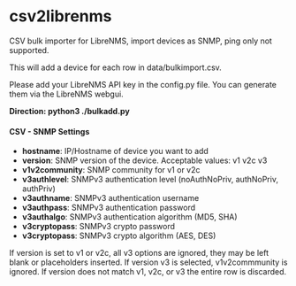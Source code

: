 # csv2librenms

CSV bulk importer for LibreNMS, import devices as SNMP, ping only not supported.

This will add a device for each row in data/bulkimport.csv.

Please add your LibreNMS API key in the config.py file. You can generate
them via the LibreNMS webgui. 

**Direction: python3 ./bulkadd.py**

#### CSV - SNMP Settings
- **hostname**: IP/Hostname of device you want to add
- **version**: SNMP version of the device. Acceptable values: v1 v2c v3
- **v1v2community**: SNMP community for v1 or v2c
- **v3authlevel**: SNMPv3 authentication level (noAuthNoPriv, authNoPriv, authPriv)
- **v3authname**: SNMPv3 authentication username
- **v3authpass**: SNMPv3 authentication password
- **v3authalgo**: SNMPv3 authentication algorithm (MD5, SHA)
- **v3cryptopass**: SNMPv3 crypto password
- **v3cryptopass**: SNMPv3 crypto algorithm (AES, DES)

If version is set to v1 or v2c, all v3 options are ignored, they may be left blank or placeholders inserted. If version v3 is selected, v1v2commmunity is ignored. If version does not match v1, v2c, or v3 the entire row is discarded.
